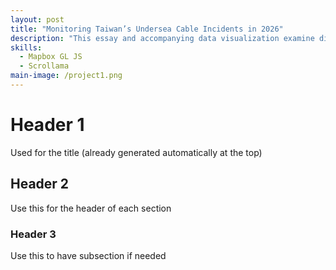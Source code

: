 ```yaml
---
layout: post
title: "Monitoring Taiwan’s Undersea Cable Incidents in 2026"
description: "This essay and accompanying data visualization examine disturbances in Taiwan’s undersea internet cable network. Using Taiwanese government reports, local media, and English-language sources, the project compiles a database of incidents and analyzes their potential geopolitical implications. The visualization highlights patterns in location, timing, and suspected causes."
skills:
  - Mapbox GL JS
  - Scrollama
main-image: /project1.png
---
```



# Header 1 
Used for the title (already generated automatically at the top)
## Header 2  
Use this for the header of each section
### Header 3 
Use this to have subsection if needed

